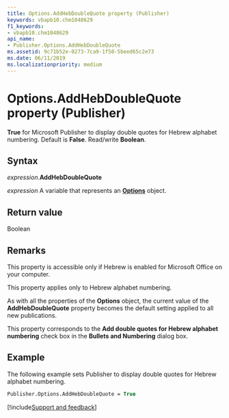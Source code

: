 ```yaml
---
title: Options.AddHebDoubleQuote property (Publisher)
keywords: vbapb10.chm1048629
f1_keywords:
- vbapb10.chm1048629
api_name:
- Publisher.Options.AddHebDoubleQuote
ms.assetid: 9c71b52e-0273-7ca9-1f50-5beed65c2e73
ms.date: 06/11/2019
ms.localizationpriority: medium
---
```



# Options.AddHebDoubleQuote property (Publisher)

**True** for Microsoft Publisher to display double quotes for Hebrew alphabet numbering. Default is **False**. Read/write **Boolean**.


## Syntax

_expression_.**AddHebDoubleQuote**

_expression_ A variable that represents an **[Options](Publisher.Options.md)** object.


## Return value

Boolean


## Remarks

This property is accessible only if Hebrew is enabled for Microsoft Office on your computer. 

This property applies only to Hebrew alphabet numbering.

As with all the properties of the **Options** object, the current value of the **AddHebDoubleQuote** property becomes the default setting applied to all new publications.

This property corresponds to the **Add double quotes for Hebrew alphabet numbering** check box in the **Bullets and Numbering** dialog box.


## Example

The following example sets Publisher to display double quotes for Hebrew alphabet numbering.

```vb
Publisher.Options.AddHebDoubleQuote = True
```

[!include[Support and feedback](~/includes/feedback-boilerplate.md)]